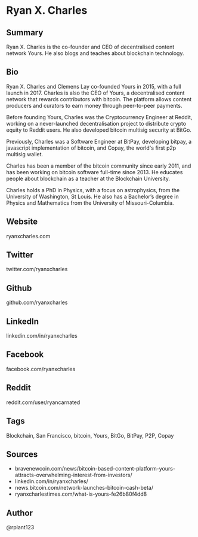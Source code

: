 # Ryan X. Charles

## Summary
Ryan X. Charles is the co-founder and CEO of decentralised content network Yours. He also blogs and teaches about blockchain technology.

## Bio
Ryan X. Charles and Clemens Lay co-founded Yours in 2015, with a full launch in 2017. Charles is also the CEO of Yours, a decentralised content network that rewards contributors with bitcoin. The platform allows content producers and curators to earn money through peer-to-peer payments.

Before founding Yours, Charles was the Cryptocurrency Engineer at Reddit, working on a never-launched decentralisation project to distribute crypto equity to Reddit users. He also developed bitcoin multisig security at BitGo. 

Previously, Charles was a Software Engineer at BitPay, developing bitpay, a javascript implementation of bitcoin, and Copay, the world's first p2p multisig wallet.

Charles has been a member of the bitcoin community since early 2011, and has been working on bitcoin software full-time since 2013. He educates people about blockchain as a teacher at the Blockchain University. 

Charles holds a PhD in Physics, with a focus on astrophysics, from the University of Washington, St Louis. He also has a Bachelor’s degree in Physics and Mathematics from the University of Missouri-Columbia.

## Website
ryanxcharles.com

## Twitter
twitter.com/ryanxcharles

## Github
github.com/ryanxcharles

## LinkedIn
linkedin.com/in/ryanxcharles

## Facebook
facebook.com/ryanxcharles

## Reddit
reddit.com/user/ryancarnated

## Tags
Blockchain, San Francisco, bitcoin, Yours, BitGo, BitPay, P2P, Copay

## Sources
- bravenewcoin.com/news/bitcoin-based-content-platform-yours-attracts-overwhelming-interest-from-investors/
- linkedin.com/in/ryanxcharles/
- news.bitcoin.com/network-launches-bitcoin-cash-beta/
- ryanxcharlestimes.com/what-is-yours-fe26b80f4dd8

## Author
@rplant123
